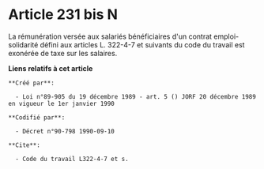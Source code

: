 # Article 231 bis N

La rémunération versée aux salariés bénéficiaires d'un contrat emploi-solidarité défini aux articles L. 322-4-7 et suivants
du code du travail est exonérée de taxe sur les salaires.

**Liens relatifs à cet article**

	**Créé par**:

	  - Loi n°89-905 du 19 décembre 1989 - art. 5 () JORF 20 décembre 1989 en vigueur le 1er janvier 1990

	**Codifié par**:

	  - Décret n°90-798 1990-09-10

	**Cite**:

	  - Code du travail L322-4-7 et s.
